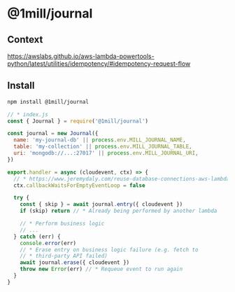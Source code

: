# @1mill/journal

## Context

<https://awslabs.github.io/aws-lambda-powertools-python/latest/utilities/idempotency/#idempotency-request-flow>

## Install

```bash
npm install @1mill/journal
```

```js
// * index.js
const { Journal } = require('@1mill/journal')

const journal = new Journal({
  name: 'my-journal-db' || process.env.MILL_JOURNAL_NAME,
  table: 'my-collection' || process.env.MILL_JOURNAL_TABLE,
  uri: 'mongodb://...:27017' || process.env.MILL_JOURNAL_URI,
})

export.handler = async (cloudevent, ctx) => {
  // * https://www.jeremydaly.com/reuse-database-connections-aws-lambda/
  ctx.callbackWaitsForEmptyEventLoop = false

  try {
    const { skip } = await journal.entry({ cloudevent })
    if (skip) return // * Already being performed by another lambda

    // * Perform business logic
    // ...
  } catch (err) {
    console.error(err)
    // * Erase entry on business logic failure (e.g. fetch to
    // * third-party API failed)
    await journal.erase({ cloudevent })
    throw new Error(err) // * Requeue event to run again
  }
}
```
